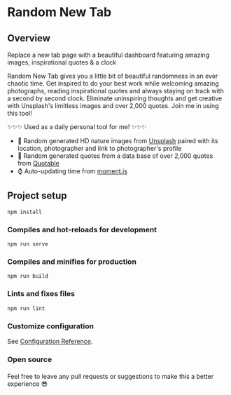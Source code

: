 # Random New Tab
## Overview
Replace a new tab page with a beautiful dashboard featuring amazing images, inspirational quotes & a clock

Random New Tab gives you a little bit of beautiful randomness in an ever chaotic time. Get inspired to do your best work while welcoming amazing photographs, reading inspirational quotes and always staying on track with a second by second clock.  Eliminate uninspiring thoughts and get creative with Unsplash's limitless images and over 2,000 quotes. Join me in using this tool!

✨✨✨ Used as a daily personal tool for me! ✨✨✨

- 📸 Random generated HD nature images from [Unsplash](https://unsplash.com/) paired with its location, photographer and link to photographer's profile
- 📣 Random generated quotes from a data base of over 2,000 quotes from [Quotable](https://github.com/lukePeavey/quotable)
- ⌚️ Auto-updating time from [moment.js](https://momentjs.com/)

## Project setup
```
npm install
```

### Compiles and hot-reloads for development
```
npm run serve
```

### Compiles and minifies for production
```
npm run build
```

### Lints and fixes files
```
npm run lint
```

### Customize configuration
See [Configuration Reference](https://cli.vuejs.org/config/).

### Open source
#### 
Feel free to leave any pull requests or suggestions to make this a better experience 😎
